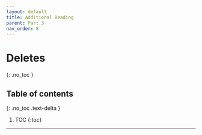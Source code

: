 ```yaml
---
layout: default
title: Additional Reading
parent: Part 3
nav_order: 8
---
```


# Deletes
{: .no_toc }

## Table of contents
{: .no_toc .text-delta }

1. TOC
{:toc}

---
